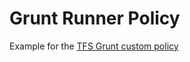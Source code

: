 # Grunt Runner Policy
Example for the [TFS Grunt custom policy](http://manrueda.herokuapp.com/tfs-grunt-custom-policy/)